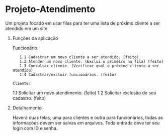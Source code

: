 # Projeto-Atendimento

Um projeto focado em usar filas para ter uma lista de próximo cliente a ser atendido em um site.

1. Funções da aplicação

   Funcionário:

   ```
      1.1 Cadastrar um novo cliente a ser atendido. (feito)
      1.2 Atender um novo cliente. (Exclui o primeiro na fila) (feito)
      1.3 Consultar cliente. (Verificar qual o próximo cliente a ser atendido)
      1.4 Cadastrar/excluir funcionários. (feito)

   Cliente:

   ```

   1.1 Solicitar um novo atendimento. (feito)
   1.2 Solicitar exclusão de seu cadastro. (feito)

2. Detalhamento

   Haverá duas telas, uma para clientes e outra para funcionários, todas as informações devem ser salvas em arquivos. Toda entrada deve ter seu login com ID e senha.
